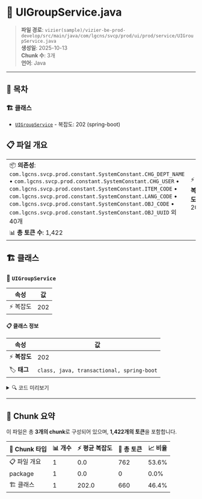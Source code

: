 # 📄 UIGroupService.java

> **파일 경로**: `vizier(sample)/vizier-be-prod-develop/src/main/java/com/lgcns/svcp/prod/ui/prod/service/UIGroupService.java`  
> **생성일**: 2025-10-13  
> **Chunk 수**: 3개  
> **언어**: Java
---

## 📑 목차

### 🏗️ 클래스
- [`UIGroupService`](#class-uigroupservice) - 복잡도: 202 (spring-boot)

## 📋 파일 개요

| | |
|--|--|
| 📦 **의존성**: `com.lgcns.svcp.prod.constant.SystemConstant.CHG_DEPT_NAME` • `com.lgcns.svcp.prod.constant.SystemConstant.CHG_USER` • `com.lgcns.svcp.prod.constant.SystemConstant.ITEM_CODE` • `com.lgcns.svcp.prod.constant.SystemConstant.LANG_CODE` • `com.lgcns.svcp.prod.constant.SystemConstant.OBJ_CODE` • `com.lgcns.svcp.prod.constant.SystemConstant.OBJ_UUID` 외 40개 | ⚡ **총 복잡도**: 202 |
| 📊 **총 토큰 수**: 1,422 |  |



## 🏗️ 클래스

### <a id="class-uigroupservice"></a>🎯 `UIGroupService`

| 속성 | 값 |
|------|----|
| ⚡ 복잡도 | 202 |



#### 📋 클래스 정보

| 속성 | 값 |
|------|----|
| ⚡ **복잡도** | 202 || 📍 **라인 범위** | 56-56 |
| 🏷️ **태그** | `class, java, transactional, spring-boot` || 🏗️ **프레임워크** | `spring-boot` |

<details>
<summary>🔍 코드 미리보기</summary>

```java
public class UIGroupService {
	private static final String OFFER_GROUP_UUID = "offerGroupUuid";

	private final CommonDao commonDao;
	private final UIHistoryService uiHistoryService;
	private final UiCommonService uiCommonService;
	private final UiTableService uiTableService;
	private final GroupExcelHelper excelHelper;
	private final GroupMapper groupMapper;
	private final MessageSource messageSource;


	public Object searchOfferGroup(SearchGroupReqDto searchOffrGrpReqDto) {
		if (searchOffrGrpReqDto.isPaged()) {
			return commonDao.selectPagedList("Ui-group.retrieveOffrGrpList", searchOffrGrpReqDto);
		}
		return commonDao.selectList("Ui-group.retrieveOffrGrpList", searchOffrGrpReqDto);

	}

	@Transactional
	public void updateGroup(SaveGroupReqDto req) {
		Map<String, String> generalPara...
```

**Chunk 정보**
- 🆔 **ID**: `0c9fc0a3ac27`
- 📍 **라인**: 56-56
- 📊 **토큰**: 660
- 🏷️ **태그**: `class, java, transactional, spring-boot`

</details>

---





## 🧩 Chunk 요약

이 파일은 총 **3개의 chunk**로 구성되어 있으며, **1,422개의 토큰**을 포함합니다.

| 🧩 Chunk 타입 | 📊 개수 | ⚡ 평균 복잡도 | 📝 총 토큰 | 📈 비율 |
|---------------|--------|-------------|----------|--------|
| 📋 파일 개요 | 1 | 0.0 | 762 | 53.6% |
| package | 1 | 0.0 | 0 | 0.0% |
| 🏗️ 클래스 | 1 | 202.0 | 660 | 46.4% |

